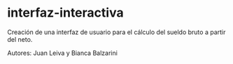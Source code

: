 # interfaz-interactiva
Creación de una interfaz de usuario para el cálculo del sueldo bruto a partir del neto.

Autores: Juan Leiva y Bianca Balzarini

